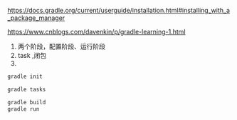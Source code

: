 

https://docs.gradle.org/current/userguide/installation.html#installing_with_a_package_manager

https://www.cnblogs.com/davenkin/p/gradle-learning-1.html

1. 两个阶段，配置阶段、运行阶段
2. task ,闭包
3. 


```bash
gradle init

gradle tasks

gradle build
gradle run


```


